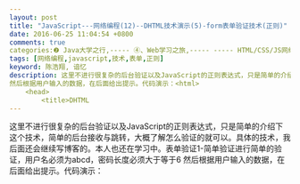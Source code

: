 ```yaml
---
layout: post
title: "JavaScript---网络编程(12)--DHTML技术演示(5)-form表单验证技术(正则)"
date: 2016-06-25 11:04:54 +0800
comments: true
categories:❷ Java大学之行,----- ④、Web学习之旅,----- ----- HTML/CSS/JS网络编程
tags: [网络编程,javascript,技术,表单,正则]
keyword: 陈浩翔, 谙忆
description: 这里不进行很复杂的后台验证以及JavaScript的正则表达式，只是简单的介绍下这个技术，简单的后台接收与跳转，大概了解怎么验证的就可以。具体的技术，我后面还会继续写博客的。本人也还在学习中。表单验证1-简单验证进行简单的验证，用户名必须为abcd，密码长度必须大于等于6 
然后根据用户输入的数据，在后面给出提示。代码演示：<html>
    <head>
        <title>DHTML 
---
```



这里不进行很复杂的后台验证以及JavaScript的正则表达式，只是简单的介绍下这个技术，简单的后台接收与跳转，大概了解怎么验证的就可以。具体的技术，我后面还会继续写博客的。本人也还在学习中。表单验证1-简单验证进行简单的验证，用户名必须为abcd，密码长度必须大于等于6 
然后根据用户输入的数据，在后面给出提示。代码演示：<html>
    <head>
        <title>DHTML
<!-- more -->
----------

这里不进行很复杂的后台验证以及JavaScript的正则表达式，只是简单的介绍下这个技术，简单的后台接收与跳转，大概了解怎么验证的就可以。具体的技术，我后面还会继续写博客的。本人也还在学习中。

表单验证1-简单验证
====
进行简单的验证，用户名必须为abcd，密码长度必须大于等于6
然后根据用户输入的数据，在后面给出提示。

代码演示：
-----

```
<html>
	<head>
		<title>DHTML技术演示---表单验证</title>
		<meta http-equiv="content-type" content="text/html; charset=UTF-8"/>
		<script>
			function checkUserName(){
				//alert("aa");//测试这个失去焦点监听是否管用
				var oUserNameNode = document.getElementsByName("userName")[0];
				var name = oUserNameNode.value;//这个type="text"的value的值是方框内的字符
				//以后有后台时，“abcd”这个数据应该通过ajax技术向后台要
				//这里我们只是做简单的演示-就是填写的name必须是abcd
				if(name=="abcd"){
					document.getElementById("userNameSpan").innerHTML="用户名正确".fontcolor("green");
				}else{
					document.getElementById("userNameSpan").innerHTML="用户名错误".fontcolor("red");
				}
			}
			
			function checkPwd(){
				var oUserPwdNode = document.getElementById("pwd")[0];
				var pwd=oUserPwdNode.value;
				
				if(pwd.length>=6){
					document.getElementById("userPwdSpan").innerHTML="密码格式符合要求".fontcolor("green");
				}else{
					document.getElementById("userPwdSpan").innerHTML="密码长度必须大于等于6".fontcolor("red");					
				}
			}
			
		</script>
		
	</head>
	
	<body>
		<form>
			<!--onblur 在对象失去输入焦点时触发。 -->
			用户名:<input type="text" name="userName" onblur="checkUserName()" />
			<span id="userNameSpan"></span>
			<br/>
			<br/>
			<!--为了演示清楚，密码这里也用type="text"了，其实应该用type="password"的-->
			密码:<input type="text" name="pwd" onblur="checkPwd()" />
			<span id="userPwdSpan"></span>			
		</form>
		
	</body>
	
</html>
```

360浏览器8.1 演示结果：
---------------
![](http://img.blog.csdn.net/20160625174213543)

用户名不符合规则：
![](http://img.blog.csdn.net/20160625174223899)

密码不符合规则：
![](http://img.blog.csdn.net/20160625174234336)


注册表单的验证2-正则表达式
==============

代码演示：
-----

```
<html>
	<head>
		<title>DHTML技术演示---注册表单的验证--js中使用正则表达式</title>
		<meta http-equiv="content-type" content="text/html; charset=UTF-8">
		<script type="text/javascript">
			function checkUserName(){
				var oUserNameNode = document.getElementsByName("userName")[0];
				var userName = oUserNameNode.value;
				//用正则检验
				var reg = new RegExp("[a-z]{4}", "i");//包含4个连续的字母就可以，注意"i"的双引号不能省略
				//i---表示忽略大小写
				//var regg =new RegExp("^[a-z]{4}$","i") ;//只含4个连续的字母,注意"i"中的双引号不能省略
				//^代表开始   $代表结束
				
				var oUserNameSpan = document.getElementById("userNameSpan");
				//alert(reg.test(userName));
				
				if (reg.test(userName)) {
					oUserNameSpan.innerHTML = "用户名格式正确".fontcolor("green");
				}
				else {
					oUserNameSpan.innerHTML = "用户名格式错误".fontcolor("red");
				}
			}
		</script>
	</head>
	
	<body>
		<!-- 演示JS中正则表达式的用法 -->
		<script type="text/javascript">
			//var reg = /^[0-9]{6}$/ ; //法一
			var reg = new RegExp("^[0-9]{6}$");//法二
			var str = "123456";
			var bRes = reg.test(str);
			//111使用正则表达式对象中的方法进行验证---只能用于判断是否匹配，功能类似于Java中的String类中的matches()方法
			//alert(bRes);//true
			
			//222使用String对象中的方法进行正则检验---功能更强大，类似于Java当中的Matcher工具
			var res = str.match(reg);//匹配的结果保存在res(是一个数组)中，如果没有匹配到则res为null。
			//alert(res);//123456
			//match方法返回的数组有三个属性：input、index和lastIndex。
			
			//★一点细节---使用new RegExp()方式时，特殊字符要转义
			//var reg2 =/^\d{6}$/;  //"\"不需要转义
			var reg2= new RegExp("^\d{6}$");//※※※注意"\"要转义
			//▲▲▲上面那句是错误的，必须要写成：new RegExp("^\\d{6}$")
			//alert( reg2.test("123456") );
		</script>
		
		
		<form>
			<!--onblur 在对象失去输入焦点时触发。 -->
			用户名:<input type="text" name="userName" onblur="checkUserName()" />
			<span id="userNameSpan"></span>
		</form>
		
	</body>
</html>
```

360浏览器8.1 演示结果：
---------------
只需要包含连续4个字母就可以了。

![](http://img.blog.csdn.net/20160625202724116)

![](http://img.blog.csdn.net/20160625202732163)

![](http://img.blog.csdn.net/20160625202739516)


注册表单的验证且控制提交--前端校验:
===================

代码文件创建位置：
---------
![](http://img.blog.csdn.net/20160625222741068)


代码演示：
-----

<font color="red" size="6">3form3.html</font>
```
<html>
	<head>
		<title>DHTML技术演示---注册表单的验证且控制提交--前端校验</title>
		<meta http-equiv="content-type" content="text/html; charset=UTF-8">
		<script type="text/javascript">
			function checkUserName(){
				var oUserNameNode = document.getElementsByName("userName")[0];
				var userName = oUserNameNode.value;
				//用正则检验
				var reg = new RegExp("[a-z]{4}","i");//包含4个连续的字母就可以，注意"i"的双引号不能省略
				//i---表示忽略大小写
				//var regg =new RegExp("^[a-z]{4}$","i") ;//只含4个连续的字母,注意"i"中的双引号不能省略
				//^代表开始   $代表结束
				
				var oUserNameSpan = document.getElementById("userNameSpan");
				if(reg.test(userName)){
					oUserNameSpan.innerHTML="用户名格式正确".fontcolor("green");
					return true;
				}else{
					oUserNameSpan.innerHTML="用户名格式错误".fontcolor("red");
					return false;					
				}
			}
			
			function checkPwd(){
				var oUserPwdNode = document.getElementsByName("pwd")[0];
				var pwd = oUserPwdNode.value;
				var reg2 = new RegExp("^[\\w\\d]{6,9}$");
				if(reg2.test(pwd)){
					document.getElementById("userPwdSpan").innerHTML="密码格式符合要求".fontcolor("green");
					return true;
				}else{
					document.getElementById("userPwdSpan").innerHTML="密码长度必须是6-9位的数字字母或下划线".fontcolor("red");
					return false;
					
				}
			}
			
			function checkUser(){
				if(checkUserName() && checkPwd() ){//如果还有其他项需要在提交前验证，直接把那个验证函数写这里就行
					return true;
				}else{
					return false;
				}
				
			}
			
		</script>
		
	</head>
	
	
	<body>
		<!--通过注册onsubmit事件响应来控制表单的提交，如果return false则不会提交，而return true则会提交。如果不注册onsubmit事件即是return true
		onsubmit 当表单将要被提交时触发。 
  		<form action="/myDhtmlProj/servlet/RegServlet" onsubmit="return true;">
  		-->
		<form action="/myDhtmlProj/servlet/RegServlet" onsubmit="return checkUser();">
			用户名：<input type="text" name="userName" onblur="checkUserName()" />
			<span id="userNameSpan"></span>
			<!--为了演示清楚，密码这里也用type="text"了，其实应该用type="password"的-->
			密码：<input type="text" name="pwd" onblur="checkPwd()" />
			<span id="userPwdSpan"></span>
			<br/>
			<input type="submit" value="注册"/>
		</form>
		<hr/>
		
		<!--表单提交方式2---自己写个按钮来代替form自带的提交按钮-->
		<form id="userinfo" action="/dhtmlProj/servlet/RegServlet" >
			用户名:<input type="text" name="userName" onBlur="checkUserName2()"/>
			<span id="userNameSpan2"></span><br/>
			密码:<input type="text" name="pwd" onBlur="checkPwd2()"/>
			<span id="userPwdSpan2"></span>
			<br/>
  		</form>
		<input type="button" value="注册" onclick="mySubmit()" />
		<script type="text/javascript">
			function mySubmit(){
				var oFormNode = document.getElementById("userinfo");
				if(checkUserName2()&&checkPwd2()){
					oFormNode.submit();//submit 提交表单。 
				}
			}
			
			function checkUserName2(){
				var oUserNameNode = document.getElementsByName("userName")[1];
				var userName = oUserNameNode.value;
				//用正则检验
				var reg = new RegExp("[a-z]{4}","i");//包含4个连续的字母就可以，注意"i"的双引号不能省略
				//i---表示忽略大小写
				//var regg =new RegExp("^[a-z]{4}$","i") ;//只含4个连续的字母,注意"i"中的双引号不能省略
				//^代表开始   $代表结束
				
				var oUserNameSpan = document.getElementById("userNameSpan2");
				if(reg.test(userName)){
					oUserNameSpan.innerHTML="用户名格式正确".fontcolor("green");
					return true;
				}else{
					oUserNameSpan.innerHTML="用户名格式错误".fontcolor("red");
					return false;					
				}
			}
			
			function checkPwd2(){
				var oUserPwdNode = document.getElementsByName("pwd")[1];
				var pwd = oUserPwdNode.value;
				var reg2 = new RegExp("^[\\w\\d]{6,9}$");
				if(reg2.test(pwd)){
					document.getElementById("userPwdSpan2").innerHTML="密码格式符合要求".fontcolor("green");
					return true;
				}else{
					document.getElementById("userPwdSpan2").innerHTML="密码长度必须是6-9位的数字字母或下划线".fontcolor("red");
					return false;
					
				}
			}
			
		</script>
		
	</body>
</html>
```


<font color="red" size="6">show.jsp:</font>

```
<%@ page language="java" import="java.util.*" pageEncoding="utf-8"%>
<%@taglib uri="http://java.sun.com/jsp/jstl/core" prefix="c"%>

<!DOCTYPE HTML PUBLIC "-//W3C//DTD HTML 4.01 Transitional//EN">
<html>
	<head>
		<title>这是注册后的显示页面</title>
	</head>
	
	<body>
		<%
			out.println(request.getAttribute("uName"));
			out.println(request.getAttribute("pwd"));
		 %>
		<%	
			for(int i=0;i<3;i++){
			//这个下面可以写html代码
		%>
			<div>欢迎</div>
		<% 
			//这个上面可以写html代码
			} 
		%>
	</body>
</html>
```

<font color="red" size="6">RegServlet.java</font>
这个是new一个Servlet。
会自动给我们配好web.xml
![](http://img.blog.csdn.net/20160625223202570)

```
package cn.hncu.user;

import java.io.IOException;
import java.io.PrintWriter;

import javax.servlet.ServletException;
import javax.servlet.http.HttpServlet;
import javax.servlet.http.HttpServletRequest;
import javax.servlet.http.HttpServletResponse;

public class RegServlet extends HttpServlet {
	public void doGet(HttpServletRequest request, HttpServletResponse response)
			throws ServletException, IOException {
		doPost(request, response);
	}

	public void doPost(HttpServletRequest request, HttpServletResponse response)
			throws ServletException, IOException {
		request.setCharacterEncoding("utf-8");//设置编码
		String name = request.getParameter("userName");//userName为提交过来的表单中的一个input的name属性
		String pwd = request.getParameter("pwd");
		//System.out.println(name);
		request.setAttribute("uName", "hncu---"+name);
		request.setAttribute("pwd", "pwd---"+pwd);
		
		request.getRequestDispatcher("/dhtml/6formsubmit/jsps/show.jsp").forward(request, response);
		//输出，导向另外的页面显示
	}

}

```

<font color="red" size="6">web.xml</font>

```
<?xml version="1.0" encoding="UTF-8"?>
<web-app version="2.5" 
	xmlns="http://java.sun.com/xml/ns/javaee" 
	xmlns:xsi="http://www.w3.org/2001/XMLSchema-instance" 
	xsi:schemaLocation="http://java.sun.com/xml/ns/javaee 
	http://java.sun.com/xml/ns/javaee/web-app_2_5.xsd">
  <display-name></display-name>
  <servlet>
    <description>This is the description of my J2EE component</description>
    <display-name>This is the display name of my J2EE component</display-name>
    <servlet-name>RegServlet</servlet-name>
    <servlet-class>cn.hncu.user.RegServlet</servlet-class>
  </servlet>

  <servlet-mapping>
    <servlet-name>RegServlet</servlet-name>
    <url-pattern>/servlet/RegServlet</url-pattern>
  </servlet-mapping>	
  <welcome-file-list>
    <welcome-file>index.jsp</welcome-file>
  </welcome-file-list>
</web-app>

```

360浏览器8.1 演示图片：
---------------

![](http://img.blog.csdn.net/20160625223313180)

当格式都填写正确时，点注册按钮，自动跳转到另外的页面。
![](http://img.blog.csdn.net/20160625223328211)

有一个格式错误时，点注册按钮不会有反应的。
![](http://img.blog.csdn.net/20160625223338211)

![](http://img.blog.csdn.net/20160625223346602)


注册表单的验证且控制提交--前端校验--最终版本:
=========================

代码演示：
-----

```
<html>
	<head>
		<title>DHTML技术演示---注册表单的验证且控制提交--前端校验--最终版本</title>
		<meta http-equiv="content-type" content="text/html; charset=UTF-8"/>
		
		<script type="text/javascript">
			function check(name,reg,spanId,okInfo,errInfo){
				var value = document.getElementsByName(name)[0].value;
				//用正则检验
				var oSpanNode = document.getElementById(spanId);
				if(reg.test(value)){
					oSpanNode.innerHTML=okInfo.fontcolor("green");
					return true;
				}else{
					oSpanNode.innerHTML=errInfo.fontcolor("red");
					return false;
				}
				
			}
			
			function checkUserName(){
				var reg = new RegExp("[a-z]{4}","i");//包含4个连续的字母,注意"i"中的双引号不能省略
				return check("userName",reg,"userNameSpan","用户名格式正确","用户名格式错误");
			}
			
			function checkPwd(){
				var reg = new RegExp("^[\\w\\d]{6,9}$");
				return check("pwd",reg,"userPwdSpan","密码格式符合要求","密码长度必须是6-9位的数字字母或下划线");
			}
			
			function checkPwd2(){
				var flag;
				var pwd = document.getElementsByName("pwd")[0].value;
				var pwd2 = document.getElementsByName("pwd2")[0].value;
				var oSpanNode = document.getElementById("userPwd2Span");
				if(pwd==pwd2){
					oSpanNode.innerHTML="两次密码一致".fontcolor("green");
					flag = true;
				}else{
					oSpanNode.innerHTML="两次密码不一致".fontcolor("red");
					flag = false;
				}
				return flag;
			}
			
			function checkMail(){
				var reg = /^\w+@\w+(\.\w+)+$/i;
				return check("mail",reg,"userMailSpan","邮箱格式正确","邮箱格式不正确");
			}
			
			function checkUser(){//控制表单的提交
				if(checkUserName() && checkPwd() && checkPwd2() && checkMail() ){
					return true;
				}else{
					return false;
				}
			}
			
		</script>
		
		
	</head>
	
	<body>
		<form action="/myDhtmlProj/servlet/RegServlet" onsubmit="return checkUser();">
			用户名：<input type="text" name="userName" onblur="checkUserName()" />
			<span id="userNameSpan"></span>
			<br/>
			输入密码：<input type="text" name="pwd" onblur="checkPwd()" />
			<span id="userPwdSpan"></span>
			<br/>
			确认密码：<input type="text" name="pwd2" onBlur="checkPwd2()"/>
			<span id="userPwd2Span"></span>
			<br/>
			邮件地址：<input type="text" name="mail" onblur="checkMail()" />
			<span id="userMailSpan"></span>
			<br/>
			<input type="submit" value="注册">
		</form>
		
		
		
	</body>
</html>
```


360浏览器8.1 演示结果：
---------------
![](http://img.blog.csdn.net/20160625230227110)

只有全部格式填写正确后再点注册按钮才会有响应。
![](http://img.blog.csdn.net/20160625230235958)

全部格式填写正确后，点注册按钮后的页面，其实就是跳到show.jsp页面了。（自己可以随便定位到哪的）
![](http://img.blog.csdn.net/20160625230243517)

本文章由<a href="http://chenhaoxiang.cn/">[谙忆]</a>编写， 所有权利保留。 
欢迎转载，分享是进步的源泉。
<blockquote cite='陈浩翔'>
<p background-color='#D3D3D3'>转载请注明出处：<a href='http://chenhaoxiang.cn'><font color="green">http://chenhaoxiang.cn</font></a><br><br>
本文源自<strong>【<a href='http://chenhaoxiang.cn' target='_blank'>人生之旅_谙忆的博客</a>】</strong></p>
</blockquote>
